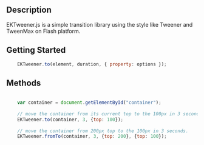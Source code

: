 Description
-----------
EKTweener.js is a simple transition library using the style like Tweener and TweenMax on Flash platform.

Getting Started
-----------
```js
    EKTweener.to(element, duration, { property: options });
```

Methods
-----------
```js
    
    var container = document.getElementById("container");
    
    // move the container from its current top to the 100px in 3 seconds.
    EKTweener.to(container, 3, {top: 100});
    
    // move the container from 200px top to the 100px in 3 seconds.
    EKTweener.fromTo(container, 3, {top: 200}, {top: 100});
    
```